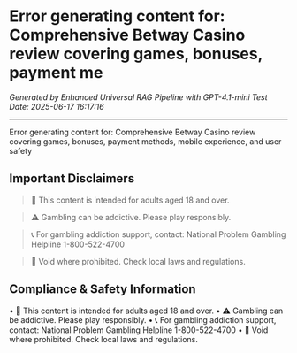 # Error generating content for: Comprehensive Betway Casino review covering games, bonuses, payment me

*Generated by Enhanced Universal RAG Pipeline with GPT-4.1-mini*
*Test Date: 2025-06-17 16:17:16*

---

Error generating content for: Comprehensive Betway Casino review covering games, bonuses, payment methods, mobile experience, and user safety

## Important Disclaimers

> 🔞 This content is intended for adults aged 18 and over.

> ⚠️ Gambling can be addictive. Please play responsibly.

> 📞 For gambling addiction support, contact: National Problem Gambling Helpline 1-800-522-4700

> 🚫 Void where prohibited. Check local laws and regulations.

## Compliance & Safety Information

• 🔞 This content is intended for adults aged 18 and over.
• ⚠️ Gambling can be addictive. Please play responsibly.
• 📞 For gambling addiction support, contact: National Problem Gambling Helpline 1-800-522-4700
• 🚫 Void where prohibited. Check local laws and regulations.
